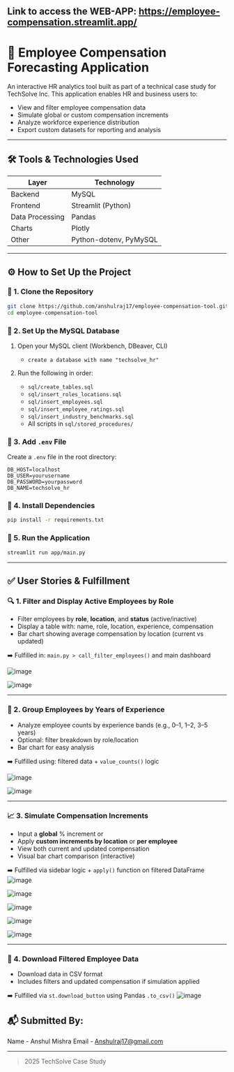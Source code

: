 ## Link to access the WEB-APP: https://employee-compensation.streamlit.app/ 


# 💼 Employee Compensation Forecasting Application

An interactive HR analytics tool built as part of a technical case study for TechSolve Inc. This application enables HR and business users to:

* View and filter employee compensation data
* Simulate global or custom compensation increments
* Analyze workforce experience distribution
* Export custom datasets for reporting and analysis

---

## 🛠️ Tools & Technologies Used

| Layer           | Technology             |
| --------------- | ---------------------- |
| Backend         | MySQL                  |
| Frontend        | Streamlit (Python)     |
| Data Processing | Pandas                 |
| Charts          | Plotly                 |
| Other           | Python-dotenv, PyMySQL |

---

## ⚙️ How to Set Up the Project

### 📂 1. Clone the Repository

```bash
git clone https://github.com/anshulraj17/employee-compensation-tool.git
cd employee-compensation-tool
```

### 🧱 2. Set Up the MySQL Database

1. Open your MySQL client (Workbench, DBeaver, CLI)
   * `create a database with name "techsolve_hr"`
2. Run the following in order:
    
   * `sql/create_tables.sql`
   * `sql/insert_roles_locations.sql`
   * `sql/insert_employees.sql`
   * `sql/insert_employee_ratings.sql`
   * `sql/insert_industry_benchmarks.sql`
   * All scripts in `sql/stored_procedures/`

### 🔐 3. Add `.env` File

Create a `.env` file in the root directory:

```
DB_HOST=localhost
DB_USER=yourusername
DB_PASSWORD=yourpassword
DB_NAME=techsolve_hr
```

### 🐍 4. Install Dependencies

```bash
pip install -r requirements.txt
```

### 🚀 5. Run the Application

```bash
streamlit run app/main.py
```

---

## ✅ User Stories & Fulfillment

### 🔍 1. Filter and Display Active Employees by Role

* Filter employees by **role**, **location**, and **status** (active/inactive)
* Display a table with: name, role, location, experience, compensation
* Bar chart showing average compensation by location (current vs updated)

➡️ Fulfilled in: `main.py > call_filter_employees()` and main dashboard


![image](https://github.com/user-attachments/assets/a94ed15e-ba12-4299-928a-0c4662b9efbc)



![image](https://github.com/user-attachments/assets/a2de719f-a1d9-4f93-9683-53abe6684ace)

---

### 🧠 2. Group Employees by Years of Experience

* Analyze employee counts by experience bands (e.g., 0–1, 1–2, 3–5 years)
* Optional: filter breakdown by role/location
* Bar chart for easy analysis

➡️ Fulfilled using: filtered data + `value_counts()` logic

![image](https://github.com/user-attachments/assets/310a819e-f5e4-448b-88b5-5bf248210fb2)

![image](https://github.com/user-attachments/assets/8ca89a0e-8b2b-4cbb-a4f7-bc5cb96d5339)

---

### 📈 3. Simulate Compensation Increments

* Input a **global** % increment or
* Apply **custom increments by location** or **per employee**
* View both current and updated compensation
* Visual bar chart comparison (interactive)

➡️ Fulfilled via sidebar logic + `apply()` function on filtered DataFrame
![image](https://github.com/user-attachments/assets/265e4f2c-9638-49b9-9573-08c40ac24e87)



![image](https://github.com/user-attachments/assets/00a8760f-89e1-442e-88ed-4feb6c1cc680)



![image](https://github.com/user-attachments/assets/81f3cd49-0b77-4759-8a3a-167f53fbb462)

![image](https://github.com/user-attachments/assets/a2aff6a1-be5c-44bf-9101-12d7b9d6d31c)


![image](https://github.com/user-attachments/assets/6c9853a7-005e-4501-a0a3-4459609b9f97)

---

### 📁 4. Download Filtered Employee Data

* Download data in CSV format
* Includes filters and updated compensation if simulation applied

➡️ Fulfilled via `st.download_button` using Pandas `.to_csv()`
![image](https://github.com/user-attachments/assets/27a9e40c-dfb2-469e-9244-22a51a610106)



## 📬 Submitted By:

Name - Anshul Mishra
Email - Anshulraj17@gmail.com

---

>  2025 TechSolve Case Study 
